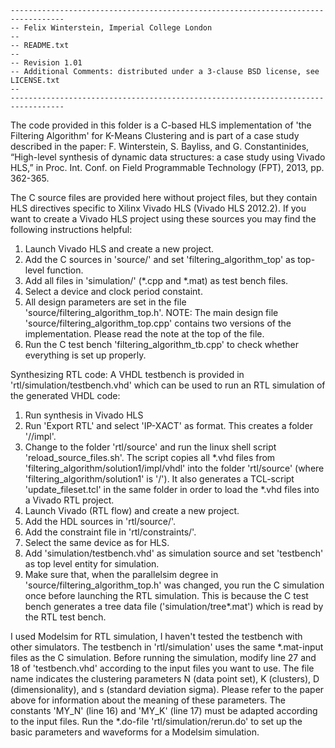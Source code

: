     ----------------------------------------------------------------------------------
    -- Felix Winterstein, Imperial College London
    -- 
    -- README.txt
    -- 
    -- Revision 1.01
    -- Additional Comments: distributed under a 3-clause BSD license, see LICENSE.txt
    -- 
    ----------------------------------------------------------------------------------

The code provided in this folder is a C-based HLS implementation of 'the Filtering Algorithm' for K-Means Clustering and is part of a case study described in the paper:
F. Winterstein, S. Bayliss, and G. Constantinides, “High-level synthesis of dynamic data structures: a case study using Vivado HLS,”
in Proc. Int. Conf. on Field Programmable Technology (FPT), 2013, pp. 362-365.

The C source files are provided here without project files, but they contain HLS directives specific to Xilinx Vivado HLS (Vivado HLS 2012.2).
If you want to create a Vivado HLS project using these sources you may find the following instructions helpful:

1. Launch Vivado HLS and create a new project.
2. Add the C sources in 'source/' and set 'filtering_algorithm_top' as top-level function.
3. Add all files in 'simulation/' (*.cpp and *.mat) as test bench files.
4. Select a device and clock period constaint.
5. All design parameters are set in the file 'source/filtering_algorithm_top.h'.
   NOTE: The main design file 'source/filtering_algorithm_top.cpp' contains two versions of the implementation. Please read the note at the top of the file.
6. Run the C test bench 'filtering_algorithm_tb.cpp' to check whether everything is set up properly.

Synthesizing RTL code:
A VHDL testbench is provided in 'rtl/simulation/testbench.vhd' which can be used to run an RTL simulation of the generated VHDL code:

1. Run synthesis in Vivado HLS
2. Run 'Export RTL' and select 'IP-XACT' as format. This creates a folder '<HLS project name>/<solution name>/impl'.
3. Change to the folder 'rtl/source' and run the linux shell script 'reload_source_files.sh'.
   The script copies all *.vhd files from 'filtering_algorithm/solution1/impl/vhdl' into the folder 'rtl/source' (where 'filtering_algorithm/solution1' is '<HLS project name>/<solution name>').
   It also generates a TCL-script 'update_fileset.tcl' in the same folder in order to load the *.vhd files into a Vivado RTL project.
4. Launch Vivado (RTL flow) and create a new project.
5. Add the HDL sources in 'rtl/source/'.
6. Add the constraint file in 'rtl/constraints/'.
7. Select the same device as for HLS.
8. Add 'simulation/testbench.vhd' as simulation source and set 'testbench' as top level entity for simulation.
9. Make sure that, when the parallelsim degree in 'source/filtering_algorithm_top.h' was changed, you run the C simulation once before launching the RTL simulation.
   This is because the C test bench generates a tree data file ('simulation/tree*.mat') which is read by the RTL test bench.

I used Modelsim for RTL simulation, I haven't tested the testbench with other simulators.
The testbench in 'rtl/simulation' uses the same *.mat-input files as the C simulation.
Before running the simulation, modify line 27 and 18 of 'testbench.vhd' according to the input files you want to use.
The file name indicates the clustering parameters N (data point set), K (clusters), D (dimensionality), and s (standard deviation sigma). 
Please refer to the paper above for information about the meaning of these parameters. The constants 'MY_N' (line 16) and 'MY_K' (line 17) must be adapted according to the input files.
Run the *.do-file 'rtl/simulation/rerun.do' to set up the basic parameters and waveforms for a Modelsim simulation.
